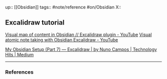 up:: [[Obsidian]]
tags:: #note/reference #on/Obsidian 
X:: 

## Excalidraw tutorial

[Visual map of content in Obsidian // Excalidraw plugin - YouTube](https://www.youtube.com/watch?v=erKrXsIwbAg)
[Visual atomic note taking with Obsidian Excalidraw - YouTube](https://www.youtube.com/watch?v=GqrczIftYyA)

[My Obsidian Setup (Part 7) — Excalidraw | by Nuno Campos | Technology Hits | Medium](https://medium.com/technology-hits/my-obsidian-setup-part-7-excalidraw-77b9c623a82e)

---

### References
